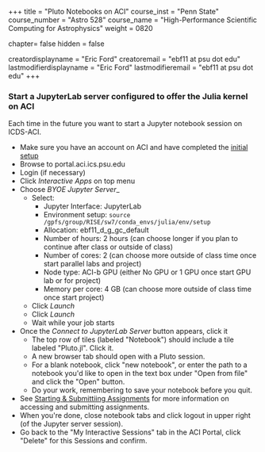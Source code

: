 +++
title = "Pluto Notebooks on ACI"
course_inst = "Penn State"
course_number = "Astro 528"
course_name = "High-Performance Scientific Computing for Astrophysics"
weight = 0820

chapter= false
hidden = false

creatordisplayname = "Eric Ford"
creatoremail = "ebf11 at psu dot edu"
lastmodifierdisplayname = "Eric Ford"
lastmodifieremail = "ebf11 at psu dot edu"
+++

### Start a JupyterLab server configured to offer the Julia kernel on ACI
Each time in the future you want to start a Jupyter notebook session on ICDS-ACI.

- Make sure you have an account on ACI and have completed the [initial setup](/tips/aci/initial_setup)
- Browse to portal.aci.ics.psu.edu
- Login (if necessary)
- Click _Interactive Apps_ on top menu
- Choose _BYOE Jupyter Server__
    + Select:
        - Jupyter Interface: JupyterLab
        - Environment setup: `source /gpfs/group/RISE/sw7/conda_envs/julia/env/setup`
        - Allocation: ebf11_d_g_gc_default
        - Number of hours: 2 hours  (can choose longer if you plan to continue after class or outside of class)
        - Number of cores: 2 (can choose more outside of class time once start parallel labs and project)
        - Node type: ACI-b GPU (either No GPU or 1 GPU once start GPU lab or for project)
        - Memory per core: 4 GB (can choose more outside of class time once start project)
    + Click _Launch_
    + Click _Launch_
    + Wait while your job starts
- Once the _Connect to JupyterLab Server_ button appears, click it
    + The top row of tiles (labeled "Notebook") should include a tile labeled "Pluto.jl".  Click it.  
    + A new browser tab should open with a Pluto session.
    + For a blank notebook, click "new notebook", or enter the path to a notebook you'd like to open in the text box under "Open from file" and click the "Open" button. 
    + Do your work, remembering to save your notebook before you quit.
- See [Starting & Submittiing Assignments](/tips/submitting) for more information on accessing and submitting assignments.
- When you're done, close notebook tabs and click logout in upper right (of the Jupyter server session).
- Go back to the "My Interactive Sessions" tab in the ACI Portal, click "Delete" for this Sessions and confirm.

